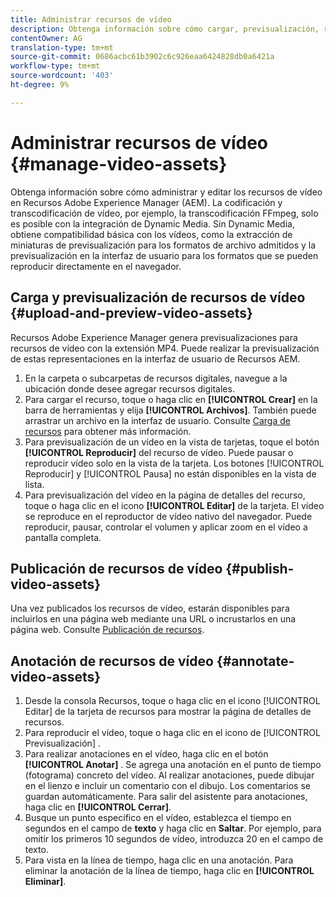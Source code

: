 ```yaml
---
title: Administrar recursos de vídeo
description: Obtenga información sobre cómo cargar, previsualización, realizar anotaciones y publicar recursos de vídeo.
contentOwner: AG
translation-type: tm+mt
source-git-commit: 0686acbc61b3902c6c926eaa6424828db0a6421a
workflow-type: tm+mt
source-wordcount: '403'
ht-degree: 9%

---
```



# Administrar recursos de vídeo {#manage-video-assets}

Obtenga información sobre cómo administrar y editar los recursos de vídeo en Recursos Adobe Experience Manager (AEM). La codificación y transcodificación de vídeo, por ejemplo, la transcodificación FFmpeg, solo es posible con la integración de Dynamic Media. Sin Dynamic Media, obtiene compatibilidad básica con los vídeos, como la extracción de miniaturas de previsualización para los formatos de archivo admitidos y la previsualización en la interfaz de usuario para los formatos que se pueden reproducir directamente en el navegador.

<!-- Also, if you are licensed to use Dynamic Media, see the [Dynamic Media video documentation](/help/assets/dynamic-media/video.md). -->

## Carga y previsualización de recursos de vídeo {#upload-and-preview-video-assets}

Recursos Adobe Experience Manager genera previsualizaciones para recursos de vídeo con la extensión MP4. Puede realizar la previsualización de estas representaciones en la interfaz de usuario de Recursos AEM.

1. En la carpeta o subcarpetas de recursos digitales, navegue a la ubicación donde desee agregar recursos digitales.
1. Para cargar el recurso, toque o haga clic en **[!UICONTROL Crear]** en la barra de herramientas y elija **[!UICONTROL Archivos]**. También puede arrastrar un archivo en la interfaz de usuario. Consulte [Carga de recursos](manage-digital-assets.md#uploading-assets) para obtener más información.
1. Para previsualización de un vídeo en la vista de tarjetas, toque el botón **[!UICONTROL Reproducir]** del recurso de vídeo. Puede pausar o reproducir vídeo solo en la vista de la tarjeta. Los botones [!UICONTROL Reproducir] y [!UICONTROL Pausa] no están disponibles en la vista de lista.
1. Para previsualización del vídeo en la página de detalles del recurso, toque o haga clic en el icono **[!UICONTROL Editar]** de la tarjeta. El vídeo se reproduce en el reproductor de vídeo nativo del navegador. Puede reproducir, pausar, controlar el volumen y aplicar zoom en el vídeo a pantalla completa.

## Publicación de recursos de vídeo {#publish-video-assets}

Una vez publicados los recursos de vídeo, estarán disponibles para incluirlos en una página web mediante una URL o incrustarlos en una página web. Consulte [Publicación de recursos](/help/assets/dynamic-media/publishing-dynamicmedia-assets.md).

## Anotación de recursos de vídeo {#annotate-video-assets}

1. Desde la consola Recursos, toque o haga clic en el icono [!UICONTROL Editar] de la tarjeta de recursos para mostrar la página de detalles de recursos.
1. Para reproducir el vídeo, toque o haga clic en el icono de [!UICONTROL Previsualización] .
1. Para realizar anotaciones en el vídeo, haga clic en el botón **[!UICONTROL Anotar]** . Se agrega una anotación en el punto de tiempo (fotograma) concreto del vídeo. Al realizar anotaciones, puede dibujar en el lienzo e incluir un comentario con el dibujo. Los comentarios se guardan automáticamente. Para salir del asistente para anotaciones, haga clic en **[!UICONTROL Cerrar]**.
1. Busque un punto específico en el vídeo, establezca el tiempo en segundos en el campo de **texto** y haga clic en **Saltar**. Por ejemplo, para omitir los primeros 10 segundos de vídeo, introduzca 20 en el campo de texto.
1. Para vista en la línea de tiempo, haga clic en una anotación. Para eliminar la anotación de la línea de tiempo, haga clic en **[!UICONTROL Eliminar]**.
